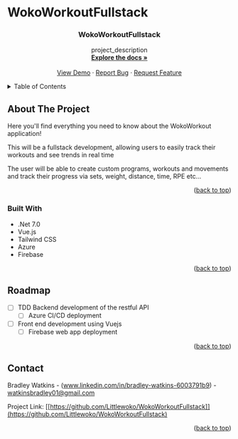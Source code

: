 # WokoWorkoutFullstack

<a name="readme-top"></a>

<h3 align="center">WokoWorkoutFullstack</h3>

  <p align="center">
    project_description
    <br />
    <a href="https://github.com/Littlewoko/WokoWorkoutFullstack"><strong>Explore the docs »</strong></a>
    <br />
    <br />
    <a href="https://github.com/Littlewoko/WokoWorkoutFullstack">View Demo</a>
    ·
    <a href="https://github.com/Littlewoko/WokoWorkoutFullstack/issues/new?labels=bug&template=bug-report---.md">Report Bug</a>
    ·
    <a href="https://github.com/Littlewoko/WokoWorkoutFullstack/issues/new?labels=enhancement&template=feature-request---.md">Request Feature</a>
  </p>
</div>



<!-- TABLE OF CONTENTS -->
<details>
  <summary>Table of Contents</summary>
  <ol>
    <li>
      <a href="#about-the-project">About The Project</a>
      <ul>
        <li><a href="#built-with">Built With</a></li>
      </ul>
    </li>
    <li><a href="#roadmap">Roadmap</a></li>
    <li><a href="#contact">Contact</a></li>
  </ol>
</details>



<!-- ABOUT THE PROJECT -->
## About The Project

Here you'll find everything you need to know about the WokoWorkout application!

This will be a fullstack development, allowing users to easily track their workouts and see trends in real time

The user will be able to create custom programs, workouts and movements and track their progress via sets, weight, distance, time, RPE etc...

<p align="right">(<a href="#readme-top">back to top</a>)</p>



### Built With

* .Net 7.0
* Vue.js
* Tailwind CSS
* Azure
* Firebase

<p align="right">(<a href="#readme-top">back to top</a>)</p>



<!-- GETTING STARTED -->
<!-- ## Getting Started

This is an example of how you may give instructions on setting up your project locally.
To get a local copy up and running follow these simple example steps.

### Prerequisites

This is an example of how to list things you need to use the software and how to install them.
* npm
  ```sh
  npm install npm@latest -g
  ```

### Installation

1. Get a free API Key at [https://example.com](https://example.com)
2. Clone the repo
   ```sh
   git clone https://github.com/github_username/repo_name.git
   ```
3. Install NPM packages
   ```sh
   npm install
   ```
4. Enter your API in `config.js`
   ```js
   const API_KEY = 'ENTER YOUR API';
   ```

<p align="right">(<a href="#readme-top">back to top</a>)</p> -->



<!-- USAGE EXAMPLES -->
<!-- ## Usage

Use this space to show useful examples of how a project can be used. Additional screenshots, code examples and demos work well in this space. You may also link to more resources.

_For more examples, please refer to the [Documentation](https://example.com)_

<p align="right">(<a href="#readme-top">back to top</a>)</p> -->



<!-- ROADMAP -->
## Roadmap

- [ ] TDD Backend development of the restful API
  - [ ] Azure CI/CD deployment
- [ ] Front end development using Vuejs
  - [ ] Firebase web app deployment

<p align="right">(<a href="#readme-top">back to top</a>)</p>



<!-- CONTRIBUTING -->
<!-- ## Contributing

Contributions are what make the open source community such an amazing place to learn, inspire, and create. Any contributions you make are **greatly appreciated**.

If you have a suggestion that would make this better, please fork the repo and create a pull request. You can also simply open an issue with the tag "enhancement".
Don't forget to give the project a star! Thanks again!

1. Fork the Project
2. Create your Feature Branch (`git checkout -b feature/AmazingFeature`)
3. Commit your Changes (`git commit -m 'Add some AmazingFeature'`)
4. Push to the Branch (`git push origin feature/AmazingFeature`)
5. Open a Pull Request

<p align="right">(<a href="#readme-top">back to top</a>)</p> -->


<!-- CONTACT -->
## Contact

Bradley Watkins - (www.linkedin.com/in/bradley-watkins-6003791b9) - watkinsbradley01@gmail.com

Project Link: [[https://github.com/Littlewoko/WokoWorkoutFullstack]](https://github.com/Littlewoko/WokoWorkoutFullstack)

<p align="right">(<a href="#readme-top">back to top</a>)</p>
